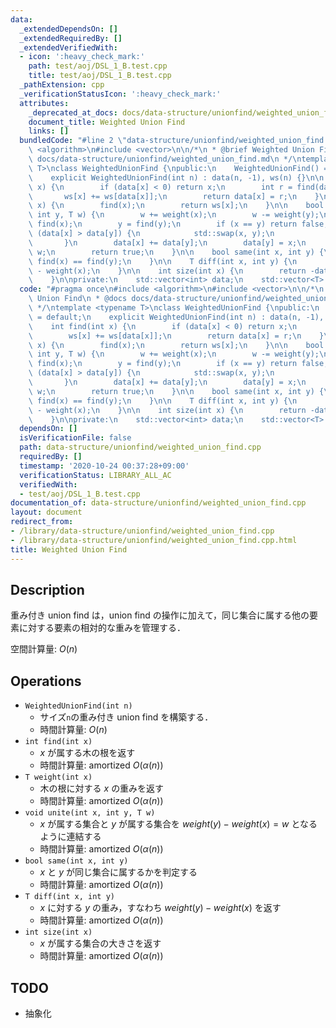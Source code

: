 ```yaml
---
data:
  _extendedDependsOn: []
  _extendedRequiredBy: []
  _extendedVerifiedWith:
  - icon: ':heavy_check_mark:'
    path: test/aoj/DSL_1_B.test.cpp
    title: test/aoj/DSL_1_B.test.cpp
  _pathExtension: cpp
  _verificationStatusIcon: ':heavy_check_mark:'
  attributes:
    _deprecated_at_docs: docs/data-structure/unionfind/weighted_union_find.md
    document_title: Weighted Union Find
    links: []
  bundledCode: "#line 2 \"data-structure/unionfind/weighted_union_find.cpp\"\n#include\
    \ <algorithm>\n#include <vector>\n\n/*\n * @brief Weighted Union Find\n * @docs\
    \ docs/data-structure/unionfind/weighted_union_find.md\n */\ntemplate <typename\
    \ T>\nclass WeightedUnionFind {\npublic:\n    WeightedUnionFind() = default;\n\
    \    explicit WeightedUnionFind(int n) : data(n, -1), ws(n) {}\n\n    int find(int\
    \ x) {\n        if (data[x] < 0) return x;\n        int r = find(data[x]);\n \
    \       ws[x] += ws[data[x]];\n        return data[x] = r;\n    }\n\n    T weight(int\
    \ x) {\n        find(x);\n        return ws[x];\n    }\n\n    bool unite(int x,\
    \ int y, T w) {\n        w += weight(x);\n        w -= weight(y);\n        x =\
    \ find(x);\n        y = find(y);\n        if (x == y) return false;\n        if\
    \ (data[x] > data[y]) {\n            std::swap(x, y);\n            w = -w;\n \
    \       }\n        data[x] += data[y];\n        data[y] = x;\n        ws[y] =\
    \ w;\n        return true;\n    }\n\n    bool same(int x, int y) {\n        return\
    \ find(x) == find(y);\n    }\n\n    T diff(int x, int y) {\n        return weight(y)\
    \ - weight(x);\n    }\n\n    int size(int x) {\n        return -data[find(x)];\n\
    \    }\n\nprivate:\n    std::vector<int> data;\n    std::vector<T> ws;\n};\n"
  code: "#pragma once\n#include <algorithm>\n#include <vector>\n\n/*\n * @brief Weighted\
    \ Union Find\n * @docs docs/data-structure/unionfind/weighted_union_find.md\n\
    \ */\ntemplate <typename T>\nclass WeightedUnionFind {\npublic:\n    WeightedUnionFind()\
    \ = default;\n    explicit WeightedUnionFind(int n) : data(n, -1), ws(n) {}\n\n\
    \    int find(int x) {\n        if (data[x] < 0) return x;\n        int r = find(data[x]);\n\
    \        ws[x] += ws[data[x]];\n        return data[x] = r;\n    }\n\n    T weight(int\
    \ x) {\n        find(x);\n        return ws[x];\n    }\n\n    bool unite(int x,\
    \ int y, T w) {\n        w += weight(x);\n        w -= weight(y);\n        x =\
    \ find(x);\n        y = find(y);\n        if (x == y) return false;\n        if\
    \ (data[x] > data[y]) {\n            std::swap(x, y);\n            w = -w;\n \
    \       }\n        data[x] += data[y];\n        data[y] = x;\n        ws[y] =\
    \ w;\n        return true;\n    }\n\n    bool same(int x, int y) {\n        return\
    \ find(x) == find(y);\n    }\n\n    T diff(int x, int y) {\n        return weight(y)\
    \ - weight(x);\n    }\n\n    int size(int x) {\n        return -data[find(x)];\n\
    \    }\n\nprivate:\n    std::vector<int> data;\n    std::vector<T> ws;\n};"
  dependsOn: []
  isVerificationFile: false
  path: data-structure/unionfind/weighted_union_find.cpp
  requiredBy: []
  timestamp: '2020-10-24 00:37:28+09:00'
  verificationStatus: LIBRARY_ALL_AC
  verifiedWith:
  - test/aoj/DSL_1_B.test.cpp
documentation_of: data-structure/unionfind/weighted_union_find.cpp
layout: document
redirect_from:
- /library/data-structure/unionfind/weighted_union_find.cpp
- /library/data-structure/unionfind/weighted_union_find.cpp.html
title: Weighted Union Find
---
```

## Description

重み付き union find は，union find の操作に加えて，同じ集合に属する他の要素に対する要素の相対的な重みを管理する．

空間計算量: $O(n)$

## Operations

- `WeightedUnionFind(int n)`
    - サイズ`n`の重み付き union find を構築する．
    - 時間計算量: $O(n)$
- `int find(int x)`
    - $x$ が属する木の根を返す
    - 時間計算量: $\mathrm{amortized}\ O(\alpha(n))$
- `T weight(int x)`
    - 木の根に対する $x$ の重みを返す
    - 時間計算量: $\mathrm{amortized}\ O(\alpha(n))$
- `void unite(int x, int y, T w)`
    - $x$ が属する集合と $y$ が属する集合を $weight(y) - weight(x) = w$ となるように連結する
    - 時間計算量: $\mathrm{amortized}\ O(\alpha(n))$
- `bool same(int x, int y)`
    - $x$ と $y$ が同じ集合に属するかを判定する
    - 時間計算量: $\mathrm{amortized}\ O(\alpha(n))$
- `T diff(int x, int y)`
    - $x$ に対する $y$ の重み，すなわち $weight(y) - weight(x)$ を返す
    - 時間計算量: $\mathrm{amortized}\ O(\alpha(n))$
- `int size(int x)`
    - $x$ が属する集合の大きさを返す
    - 時間計算量: $\mathrm{amortized}\ O(\alpha(n))$

## TODO

- 抽象化